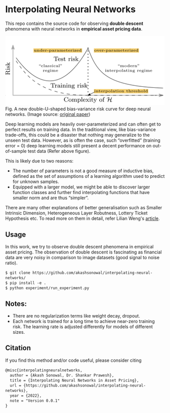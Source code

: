 # Interpolating Neural Networks

This repo contains the source code for observing **double descent** phenomena with neural networks in **empirical asset pricing data**.

![dd_curve](https://raw.githubusercontent.com/akashsonowal/interpolating-neural-networks/main/assets/new-bias-variance-risk-curve.png)
Fig. A new double-U-shaped bias-variance risk curve for deep neural networks. (Image source: [original paper](https://arxiv.org/abs/1812.11118))

Deep learning models are heavily over-parameterized and can often get to perfect results on training data. In the traditional view, like bias-variance trade-offs, this could be a disaster that nothing may generalize to the unseen test data. However, as is often the case, such “overfitted” (training error = 0) deep learning models still present a decent performance on out-of-sample test data (Refer above figure).

This is likely due to two reasons:
- The number of parameters is not a good measure of inductive bias, defined as the set of assumptions of a learning algorithm used to predict for unknown samples.
- Equipped with a larger model, we might be able to discover larger function classes and further find interpolating functions that have smaller norm and are thus “simpler”.

There are many other explanations of better generalisation such as Smaller Intrinsic Dimension, Heterogeneous Layer Robutness, Lottery Ticket Hypothesis etc. To read more on them in detail, refer Lilian Weng's [article](https://lilianweng.github.io/posts/2019-03-14-overfit/#intrinsic-dimension).

## Usage

In this work, we try to observe double descent phenomena in empirical asset pricing. The observation of double descent is fascinating as financial data are very noisy in comparison to image datasets (good signal to noise ratio).

```
$ git clone https://github.com/akashsonowal/interpolating-neural-networks/
$ pip install -e .
$ python experiment/run_experiment.py
```

## Notes:

- There are no regularization terms like weight decay, dropout.
- Each network is trained for a long time to achieve near-zero training risk. The learning rate is adjusted differently for models of different sizes.

## Citation

If you find this method and/or code useful, please consider citing

```
@misc{interpolatingneuralnetworks,
  author = {Akash Sonowal, Dr. Shankar Prawesh},
  title = {Interpolating Neural Networks in Asset Pricing},
  url = {https://github.com/akashsonowal/interpolating-neural-networks},
  year = {2022},
  note = "Version 0.0.1"
}
```
